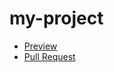 # my-project

  - [Preview](https://github.com/RDNCry/my-project)
  - [Pull Request](https://github.com/RDNCry/my-project/pull/1/files)